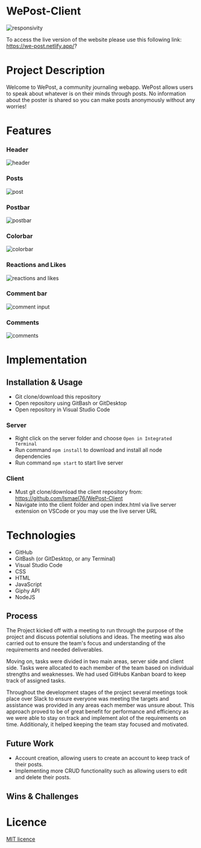 # WePost-Client
![responsivity](./images/responsive.png)

To access the live version of the website please use this following link: https://we-post.netlify.app/?

# Project Description

Welcome to WePost, a community journaling webapp. WePost allows users to speak about whatever is on their minds through posts. No information about the poster is shared so you can make posts anonymously without any worries!

# Features

### Header
![header](./images/header.png)

### Posts 
![post](./images/post.png)

### Postbar
![postbar](./images/postbar.png)

### Colorbar
![colorbar](./images/color.png)

### Reactions and Likes
![reactions and likes](./images/reactions.png)

### Comment bar
![comment input](./images/commentbar.png)

### Comments
![comments](./images/comments.png)

# Implementation

## Installation & Usage

- Git clone/download this repository
- Open repository using GitBash or GitDesktop
- Open repository in Visual Studio Code

### Server

- Right click on the server folder and choose `Open in Integrated Terminal`
- Run command `npm install` to download and install all node dependencies
- Run command `npm start` to start live server

### Client

- Must git clone/download the client repository from: https://github.com/Ismael76/WePost-Client
- Navigate into the client folder and open index.html via live server extension on VSCode or you may use the live server URL

# Technologies

- GitHub
- GitBash (or GitDesktop, or any Terminal)
- Visual Studio Code
- CSS
- HTML
- JavaScript
- Giphy API
- NodeJS

## Process

The Project kicked off with a meeting to run through the purpose of the project and discuss potential solutions and ideas. The meeting was also carried out to ensure the team's focus and understanding of the requirements and needed deliverables.

Moving on, tasks were divided in two main areas, server side and client side. Tasks were allocated to each member of the team based on individual strengths and weaknesses. We had used GitHubs Kanban board to keep track of assigned tasks.

Throughout the development stages of the project several meetings took place over Slack to ensure everyone was meeting the targets and assistance was provided in any areas each member was unsure about. This approach proved to be of great benefit for performance and efficiency as we were able to stay on track and implement alot of the requirements on time. Additionaly, it helped keeping the team stay focused and motivated.

## Future Work

- Account creation, allowing users to create an account to keep track of their posts.
- Implementing more CRUD functionality such as allowing users to edit and delete their posts.

## Wins & Challenges

# Licence

[MIT licence](https://opensource.org/licenses/mit-license.php)
